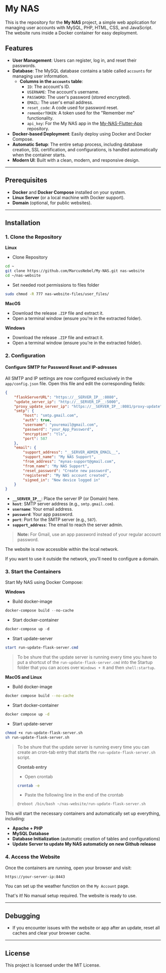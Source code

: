 # My NAS

This is the repository for the **My NAS** project, a simple web application for managing user accounts with MySQL, PHP, HTML, CSS, and JavaScript. The website runs inside a Docker container for easy deployment.

## Features

- **User Management**: Users can register, log in, and reset their passwords.
- **Database**: The MySQL database contains a table called `accounts` for managing user information.
  - **Columns in the `accounts` table**:
    - `ID`: The account's ID.
    - `USERNAME`: The account's username.
    - `PASSWORD`: The user's password (stored encrypted).
    - `EMAIL`: The user's email address.
    - `reset_code`: A code used for password reset.
    - `rememberTOKEN`: A token used for the "Remember me" functionality.
    - `api_key`: For the My NAS app in the [My-NAS-Flutter-App](https://github.com/MarcusNebel/My-NAS-Flutter-App) repository.
- **Docker-based Deployment**: Easily deploy using Docker and Docker Compose.
- **Automatic Setup**: The entire setup process, including database creation, SSL certification, and configurations, is handled automatically when the container starts.
- **Modern UI**: Built with a clean, modern, and responsive design.

---

## Prerequisites

- **Docker** and **Docker Compose** installed on your system.
- **Linux Server** (or a local machine with Docker support).
- **Domain** (optional, for public websites).

---

## Installation

### 1. **Clone the Repository**

**Linux**

- Clone Repository
```bash
cd ~
git clone https://github.com/MarcusNebel/My-NAS.git nas-website
cd ~/nas-website
```

- Set needed root permissions to files folder
```bash
sudo chmod -R 777 nas-website-files/user_files/
```

**MacOS**

- Download the release `.ZIP` file and extract it.
- Open a terminal window (ensure you're in the extracted folder).

**Windows**

- Download the release `.ZIP` file and extract it.
- Open a terminal window (ensure you're in the extracted folder).

### 2. **Configuration**

#### **Configure SMTP for Password Reset and IP-adresses**

All SMTP and IP settings are now configured exclusively in the `app/config.json` file. Open this file and edit the corresponding fields:

```json
{
    "flaskServerURL": "https://__SERVER_IP__:8080",
    "update_server_ip": "http://__SERVER_IP__:5000",
    "proxy_update_server_ip": "https://__SERVER_IP__:8081/proxy-update",
    "smtp": {
        "host": "smtp.gmail.com",
        "auth": true,
        "username": "youremail@gmail.com",
        "password": "your_App_Password",
        "encryption": "tls",
        "port": 587
    },
    "email": {
        "support_address": "__SERVER_ADMIN_EMAIL__",
        "support_name": "My NAS Support",
        "from_address": "mynas-support@gmail.com",
        "from_name": "My NAS Support",
        "reset_password": "Create new password",
        "registered": "My NAS account created", 
        "signed_in": "New device logged in"
    }
}
```

- **`__SERVER_IP__`**: Place the server IP (or Domain) here.
- **`host`**: SMTP server address (e.g., `smtp.gmail.com`).
- **`username`**: Your email address.
- **`password`**: Your app password.
- **`port`**: Port for the SMTP server (e.g., `587`).
- **`support_address`**: The email to reach the server admin.

> **Note:** For Gmail, use an app password instead of your regular account password.

The website is now accessible within the local network.

If you want to use it outside the network, you'll need to configure a domain.

### 3. **Start the Containers**

Start My NAS using Docker Compose:

**Windows**

- Build docker-image
```powershell
docker-compose build --no-cache
```

- Start docker-container
```powershell
docker-compose up -d
```

- Start update-server
```powershell
start run-update-flask-server.cmd
```

> To be shure that the update server is running every time you have to put a shortcut of the `run-update-flask-server.cmd` into the Startup folder that you can acces over `Windows + R` and then `shell:startup`. 

**MacOS and Linux**

- Build docker-image
```bash
docker compose build --no-cache
```

- Start docker-container
```bash
docker compose up -d
```

- Start update-server
```bash
chmod +x run-update-flask-server.sh
sh run-update-flask-server.sh
```

> To be shure that the update server is running every time you can create an cron-tab entry that starts the `run-update-flask-server.sh` script.
> 
> **Crontab entry**
> - Open crontab
> ```bash
> crontab -e
> ```
> 
> - Paste the following line in the end of the crontab
> ```bash
> @reboot /bin/bash ~/nas-website/run-update-flask-server.sh
> ```

This will start the necessary containers and automatically set up everything, including:
- **Apache + PHP**
- **MySQL Database**
- **Database Initialization** (automatic creation of tables and configurations)
- **Update Server to update My NAS automaticly on new Github release**

### 4. **Access the Website**

Once the containers are running, open your browser and visit:

```bash
https://your-server-ip:8443
```

You can set up the weather function on the `My Account` page.

That's it! No manual setup required. The website is ready to use.

---

## Debugging

- If you encounter issues with the website or app after an update, reset all caches and clear your browser cache.

---

## License

This project is licensed under the MIT License.
